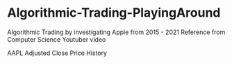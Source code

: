 # Algorithmic-Trading-PlayingAround
Algorithmic Trading by investigating Apple from 2015 - 2021 
Reference from Computer Science Youtuber video


AAPL Adjusted Close Price History
